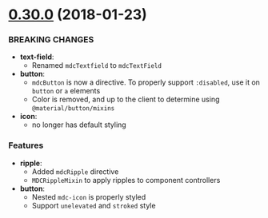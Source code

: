 <a name="0.30.0"></a>
# [0.30.0](https://github.com/fintechstudios/angularjs-mdc/compare/v0.29.0...v0.30.0) (2018-01-23)

### BREAKING CHANGES
* **text-field**:
    * Renamed `mdcTextfield` to `mdcTextField`
* **button**:
    * `mdcButton` is now a directive. To properly support `:disabled`, use it on `button` or `a` elements
    * Color is removed, and up to the client to determine using `@material/button/mixins`
* **icon**:
    * no longer has default styling

### Features
* **ripple**:
    * Added `mdcRipple` directive
    * `MDCRippleMixin` to apply ripples to component controllers
* **button**:
    * Nested `mdc-icon` is properly styled
    * Support `unelevated` and `stroked` style